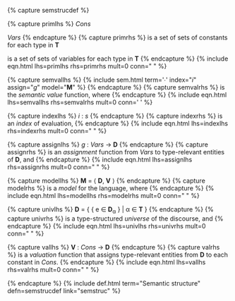<!-- Semantic structure -->
{% capture semstrucdef %}

<!-- Primitives -->
{% capture primlhs %}
*Cons*

*Vars*
{% endcapture %}
{% capture primrhs %}
is a set of sets of constants for each type in **T**

is a set of sets of variables for each type in **T**
{% endcapture %}
{% include eqn.html lhs=primlhs rhs=primrhs mult=0 conn="&nbsp;" %}

<!-- Semantic value -->
{% capture semvallhs %}
{% include sem.html term='&#x2219;' index="*i*" assign="*g*" model="**M**" %}
{% endcapture %}
{% capture semvalrhs %}
is the *semantic value* function, where
{% endcapture %}
{% include eqn.html lhs=semvallhs rhs=semvalrhs mult=0 conn='&nbsp;' %}

<div class="subdef" markdown="1">

<!-- Index -->
{% capture indexlhs %}
*i* : *s*
{% endcapture %}
{% capture indexrhs %}
is an *index* of evaluation,
{% endcapture %}
{% include eqn.html lhs=indexlhs rhs=indexrhs mult=0 conn="&nbsp;" %}

<!-- Assignment -->
{% capture assignlhs %}
*g* : *Vars* &rarr; **D**
{% endcapture %}
{% capture assignrhs %}
is an *assignment* function from *Vars* to type-relevant entities of **D**, and
{% endcapture %}
{% include eqn.html lhs=assignlhs rhs=assignrhs mult=0 conn="&nbsp;" %}

<!-- Model -->
{% capture modellhs %}
**M** = &#x27e8; **D**, **V** &#x27e9;
{% endcapture %}
{% capture modelrhs %}
is a *model* for the language, where
{% endcapture %}
{% include eqn.html lhs=modellhs rhs=modelrhs mult=0 conn="&nbsp;" %}

<div class="subdef" markdown="1">

<!-- Universe -->
{% capture univlhs %}
**D** = &#x007b; &#x007b; e &isin; **D**<sub>&alpha;</sub> &#x007d; \| &alpha; &isin; 
**T** &#x007d;
{% endcapture %}
{% capture univrhs %}
is a type-structured *universe* of the discourse, and
{% endcapture %}
{% include eqn.html lhs=univlhs rhs=univrhs mult=0 conn="&nbsp;" %}

<!-- Valuation -->
{% capture vallhs %}
**V** : *Cons* &rarr; **D**
{% endcapture %}
{% capture valrhs %}
is a *valuation* function that assigns type-relevant entities from **D** to each constant in *Cons*.
{% endcapture %}
{% include eqn.html lhs=vallhs rhs=valrhs mult=0 conn="&nbsp;" %}

</div>

</div>

{% endcapture %}
{% include def.html term="Semantic structure" defn=semstrucdef link="semstruc" %}
